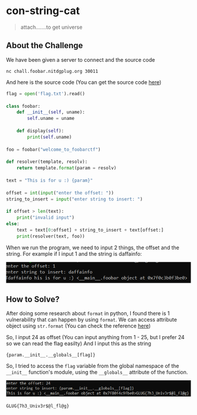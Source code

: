 # con-string-cat
> attach.......to get universe

## About the Challenge
We have been given a server to connect and the source code
```
nc chall.foobar.nitdgplug.org 30011
```
And here is the source code (You can get the source code [here](chall.py))
```python
flag = open('flag.txt').read()

class foobar:
    def __init__(self, uname):
        self.uname = uname

    def display(self):
        print(self.uname)

foo = foobar("welcome_to_foobarctf")

def resolver(template, resolv):
    return template.format(param = resolv)

text = "This is for u :) {param}"

offset = int(input("enter the offset: "))
string_to_insert = input("enter string to insert: ")

if offset > len(text):
    print("invalid input")
else:
    text = text[0:offset] + string_to_insert + text[offset:]
    print(resolver(text, foo))
```

When we run the program, we need to input 2 things, the offset and the string. For example if I input 1 and the string is daffainfo:

![preview](images/preview.png)

## How to Solve?
After doing some research about `format` in python, I found there is 1 vulnerability that can happen by using `format`. We can access attribute object using `str.format` (You can check the reference [here](https://www.geeksforgeeks.org/vulnerability-in-str-format-in-python/))

So, I input 24 as offset (You can input anything from 1 - 25, but I prefer 24 so we can read the flag easilty) And I input this as the string

```
{param.__init__.__globals__[flag]}
```

So, I tried to access the `flag` variable from the global namespace of the `__init__` function's module, using the `__globals__` attribute of the function.

![flag](images/flag.png)

```
GLUG{7h3_Univ3r$@l_fl@g}
```